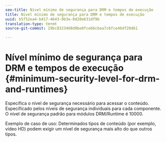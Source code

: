 ```yaml
---
seo-title: Nível mínimo de segurança para DRM e tempos de execução
title: Nível mínimo de segurança para DRM e tempos de execução
uuid: b5f52ea4-b417-4643-9b3e-0d20e631df9b
translation-type: tm+mt
source-git-commit: 29bc8323460d9be0fce66cbea7c6fce46df20d61

---
```



# Nível mínimo de segurança para DRM e tempos de execução {#minimum-security-level-for-drm-and-runtimes}

Especifica o nível de segurança necessário para acessar o conteúdo. Especificado pelos níveis de segurança individuais para cada componente. O nível de segurança padrão para módulos DRM/Runtime é 10000.

Exemplo de caso de uso: Determinados tipos de conteúdo (por exemplo, vídeo HD) podem exigir um nível de segurança mais alto do que outros tipos.
